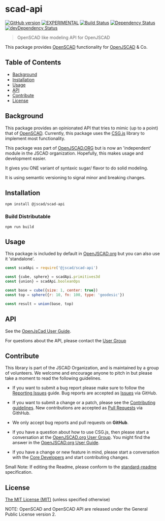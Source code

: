 # scad-api

[![GitHub version](https://badge.fury.io/gh/jscad%2Fscad-api.svg)](https://badge.fury.io/gh/jscad%2Fscad-api)
[![EXPERIMENTAL](http://badges.github.io/stability-badges/dist/experimental.svg)](http://github.com/badges/stability-badges)
[![Build Status](https://travis-ci.org/jscad/scad-api.svg)](https://travis-ci.org/jscad/scad-api)
[![Dependency Status](https://david-dm.org/jscad/scad-api.svg)](https://david-dm.org/jscad/scad-api)
[![devDependency Status](https://david-dm.org/jscad/scad-api/dev-status.svg)](https://david-dm.org/jscad/scad-api#info=devDependencies)


> OpenSCAD like modeling API for OpenJSCAD

This package provides [OpenSCAD](http://www.openscad.org/) functionality for [OpenJSCAD](openjscad.org) & Co.

## Table of Contents

- [Background](#background)
- [Installation](#installation)
- [Usage](#usage)
- [API](#api)
- [Contribute](#contribute)
- [License](#license)

## Background

This package provides an opinionated API that tries to mimic (up to a point) that of [OpenSCAD](http://www.openscad.org/). Currently, this package uses the [CSG.js](https://github.com/jscad/csg.js) library to implement most functionality.

This package was part of [OpenJSCAD.ORG](https://github.com/Spiritdude/OpenJSCAD.org) but is now an 'independent' module in the JSCAD organization. Hopefully, this makes usage and development easier.

It gives you ONE variant of syntaxic sugar/ flavor to do solid modeling.

It is using semantic versioning to signal minor and breaking changes.

## Installation

```
npm install @jscad/scad-api
```

### Build Distributable

```
npm run build
```

## Usage

This package is included by default in [OpenJSCAD.org](http://openjscad.org/) but you can also use it 'standalone'.

```javascript
const scadApi = require('@jscad/scad-api')

const {cube, sphere} = scadApi.primitives3d
const {union} = scadApi.booleanOps

const base = cube({size: 1, center: true})
const top = sphere({r: 10, fn: 100, type: 'geodesic'})

const result = union(base, top)

```

## API

See the [OpenJsCad User Guide](https://en.wikibooks.org/wiki/OpenJSCAD_User_Guide).

For questions about the API, please contact the [User Group](https://plus.google.com/communities/114958480887231067224)

## Contribute

This library is part of the JSCAD Organization, and is maintained by a group of volunteers. We welcome and encourage anyone to pitch in but please take a moment to read the following guidelines.

* If you want to submit a bug report please make sure to follow the [Reporting Issues](https://github.com/jscad/scad-api/wiki/Reporting-Issues) guide. Bug reports are accepted as [Issues](https://github.com/jscad/scad-api/issues/) via GitHub.

* If you want to submit a change or a patch, please see the [Contributing guidelines](https://github.com/jscad/scad-api/blob/master/CONTRIBUTING.md). New contributions are accepted as [Pull Requests](https://github.com/jscad/scad-api/pulls/) via GithHub.

* We only accept bug reports and pull requests on **GitHub**.

* If you have a question about how to use CSG.js, then please start a conversation at the [OpenJSCAD.org User Group](https://plus.google.com/communities/114958480887231067224). You might find the answer in the [OpenJSCAD.org User Guide](https://github.com/Spiritdude/OpenJSCAD.org/wiki/User-Guide).

* If you have a change or new feature in mind, please start a conversation with the [Core Developers](https://plus.google.com/communities/114958480887231067224) and start contributing changes.

Small Note: If editing the Readme, please conform to the [standard-readme](https://github.com/RichardLitt/standard-readme) specification.


## License

[The MIT License (MIT)](https://github.com/jscad/scad-api/blob/master/LICENSE)
(unless specified otherwise)

NOTE: OpenSCAD and OpenSCAD API are released under the General Public License version 2.
